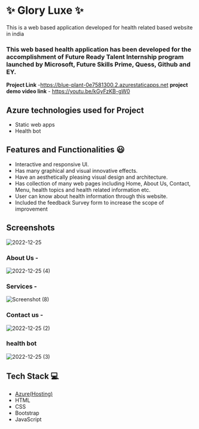 # ✨  Glory Luxe ✨

This is a web based application developed for health related based website in india

### This web based health application has been developed for the accomplishment of Future Ready Talent Internship program launched by Microsoft, Future Skills Prime, Quess, Github and EY.


**Project Link** -https://blue-plant-0e7581300.2.azurestaticapps.net
**project demo video link** - https://youtu.be/kGyFzKB-gW0

## Azure technologies used for Project

- Static web apps
- Health bot

## Features and Functionalities 😃

- Interactive and responsive UI.
- Has many graphical and visual innovative effects.
- Have an aesthetically pleasing visual design and architecture.
- Has collection of many web pages including Home, About Us, Contact, Menu, health topics and health related information etc.
- User can know about health information through this website.
- Included the feedback Survey form to increase the scope of improvement 

## Screenshots
![2022-12-25](https://user-images.githubusercontent.com/117892590/209464311-9c195a01-0818-4769-abc2-e49302825857.png)




   

### About Us -
![2022-12-25 (4)](https://user-images.githubusercontent.com/117892590/209464588-43eef4df-98ed-482c-a4c8-f4907a67a3a5.png)








### Services -
![Screenshot (8)](https://user-images.githubusercontent.com/117892590/209464568-d73df0fa-ca8d-436c-a90d-6dd6b9421fb6.png)






### Contact us -
![2022-12-25 (2)](https://user-images.githubusercontent.com/117892590/209464495-b4d6df60-62d3-442c-b20e-fb565d9b8861.png)







### health bot



![2022-12-25 (3)](https://user-images.githubusercontent.com/117892590/209464346-76e7c47c-73bf-4351-a61d-688988ac15a1.png)

## Tech Stack 💻

- [Azure(Hosting)](https://azure.microsoft.com/en-in/features/azure-portal/)
- HTML
- CSS
- Bootstrap
- JavaScript
